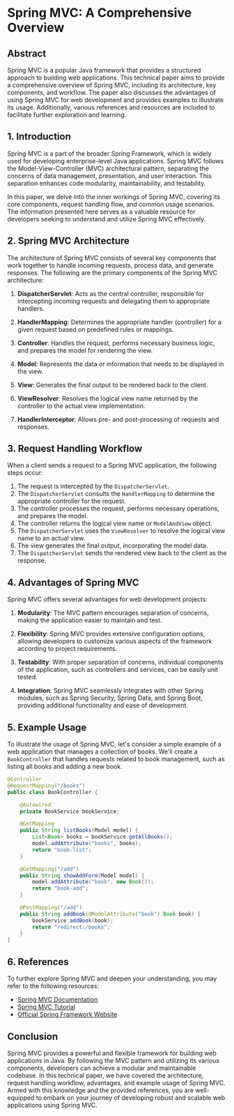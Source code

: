 # Spring MVC: A Comprehensive Overview

## Abstract

Spring MVC is a popular Java framework that provides a structured approach to building web applications. This technical paper aims to provide a comprehensive overview of Spring MVC, including its architecture, key components, and workflow. The paper also discusses the advantages of using Spring MVC for web development and provides examples to illustrate its usage. Additionally, various references and resources are included to facilitate further exploration and learning.

## 1. Introduction

Spring MVC is a part of the broader Spring Framework, which is widely used for developing enterprise-level Java applications. Spring MVC follows the Model-View-Controller (MVC) architectural pattern, separating the concerns of data management, presentation, and user interaction. This separation enhances code modularity, maintainability, and testability.

In this paper, we delve into the inner workings of Spring MVC, covering its core components, request handling flow, and common usage scenarios. The information presented here serves as a valuable resource for developers seeking to understand and utilize Spring MVC effectively.

## 2. Spring MVC Architecture

The architecture of Spring MVC consists of several key components that work together to handle incoming requests, process data, and generate responses. The following are the primary components of the Spring MVC architecture:

1. **DispatcherServlet**: Acts as the central controller, responsible for intercepting incoming requests and delegating them to appropriate handlers.

2. **HandlerMapping**: Determines the appropriate handler (controller) for a given request based on predefined rules or mappings.

3. **Controller**: Handles the request, performs necessary business logic, and prepares the model for rendering the view.

4. **Model**: Represents the data or information that needs to be displayed in the view.

5. **View**: Generates the final output to be rendered back to the client.

6. **ViewResolver**: Resolves the logical view name returned by the controller to the actual view implementation.

7. **HandlerInterceptor**: Allows pre- and post-processing of requests and responses.

## 3. Request Handling Workflow

When a client sends a request to a Spring MVC application, the following steps occur:

1. The request is intercepted by the `DispatcherServlet`.
2. The `DispatcherServlet` consults the `HandlerMapping` to determine the appropriate controller for the request.
3. The controller processes the request, performs necessary operations, and prepares the model.
4. The controller returns the logical view name or `ModelAndView` object.
5. The `DispatcherServlet` uses the `ViewResolver` to resolve the logical view name to an actual view.
6. The view generates the final output, incorporating the model data.
7. The `DispatcherServlet` sends the rendered view back to the client as the response.

## 4. Advantages of Spring MVC

Spring MVC offers several advantages for web development projects:

1. **Modularity**: The MVC pattern encourages separation of concerns, making the application easier to maintain and test.

2. **Flexibility**: Spring MVC provides extensive configuration options, allowing developers to customize various aspects of the framework according to project requirements.

3. **Testability**: With proper separation of concerns, individual components of the application, such as controllers and services, can be easily unit tested.

4. **Integration**: Spring MVC seamlessly integrates with other Spring modules, such as Spring Security, Spring Data, and Spring Boot, providing additional functionality and ease of development.

## 5. Example Usage

To illustrate the usage of Spring MVC, let's consider a simple example of a web application that manages a collection of books. We'll create a `BookController` that handles requests related to book management, such as listing all books and adding a new book.

```java
@Controller
@RequestMapping("/books")
public class BookController {

    @Autowired
    private BookService bookService;

    @GetMapping
    public String listBooks(Model model) {
        List<Book> books = bookService.getAllBooks();
        model.addAttribute("books", books);
        return "book-list";
    }

    @GetMapping("/add")
    public String showAddForm(Model model) {
        model.addAttribute("book", new Book());
        return "book-add";
    }

    @PostMapping("/add")
    public String addBook(@ModelAttribute("book") Book book) {
        bookService.addBook(book);
        return "redirect:/books";
    }
}
```

## 6. References

To further explore Spring MVC and deepen your understanding, you may refer to the following resources:

- [Spring MVC Documentation](https://docs.spring.io/spring/docs/current/spring-framework-reference/web.html)
- [Spring MVC Tutorial](https://www.baeldung.com/spring-mvc-tutorial)
- [Official Spring Framework Website](https://spring.io/projects/spring-framework)

## Conclusion

Spring MVC provides a powerful and flexible framework for building web applications in Java. By following the MVC pattern and utilizing its various components, developers can achieve a modular and maintainable codebase. In this technical paper, we have covered the architecture, request handling workflow, advantages, and example usage of Spring MVC. Armed with this knowledge and the provided references, you are well-equipped to embark on your journey of developing robust and scalable web applications using Spring MVC.



